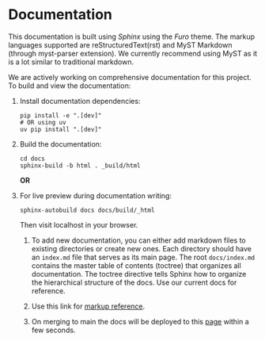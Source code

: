 # Documentation

This documentation is built using *Sphinx* using the *Furo* theme. The markup languages supported are reStructuredText(rst) and MyST Markdown (through myst-parser extension). We currently recommend using MyST as it is a lot similar to traditional markdown.

We are actively working on comprehensive documentation for this project. To build and view the documentation:

1. Install documentation dependencies:
   ```
   pip install -e ".[dev]"
   # OR using uv
   uv pip install ".[dev]"
   ```

2. Build the documentation:
   ```
   cd docs
   sphinx-build -b html . _build/html
   ```

   **OR**

3. For live preview during documentation writing:
   ```
   sphinx-autobuild docs docs/build/_html
   ```
   Then visit localhost in your browser.

   1. To add new documentation, you can either add markdown files to existing directories or create new ones. Each directory should have an `index.md` file that serves as its main page. The root `docs/index.md` contains the master table of contents (toctree) that organizes all documentation. The toctree directive tells Sphinx how to organize the hierarchical structure of the docs. Use our current docs for reference.
   
   2. Use this link for [markup reference](https://pradyunsg.me/furo/reference/).

   3. On merging to main the docs will be deployed to this [page]() within a few seconds.